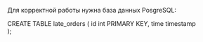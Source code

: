 Для корректной работы нужна база данных PosgreSQL:

CREATE TABLE late_orders (
id		int			PRIMARY KEY,
time	timestamp	
);
